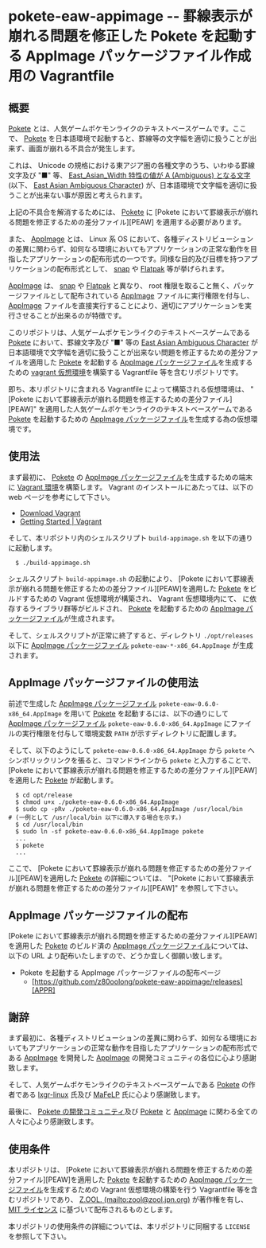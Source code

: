 # pokete-eaw-appimage -- 罫線表示が崩れる問題を修正した Pokete を起動する AppImage パッケージファイル作成用の Vagrantfile

## 概要

[Pokete][POKE] とは、人気ゲームポケモンライクのテキストベースゲームです。ここで、 [Pokete][POKE] を日本語環境で起動すると、罫線等の文字幅を適切に扱うことが出来ず、画面が崩れる不具合が発生します。

これは、  Unicode の規格における東アジア圏の各種文字のうち、いわゆる罫線文字及び "■" 等、 [East_Asian_Width 特性の値が A (Ambiguous) となる文字][EAWA] (以下、 [East Asian Ambiguous Character][EAWA]) が、日本語環境で文字幅を適切に扱うことが出来ない事が原因と考えられます。

上記の不具合を解消するためには、 [Pokete][POKE] に [Pokete において罫線表示が崩れる問題を修正するための差分ファイル][PEAW] を適用する必要があります。

また、 [AppImage][APPI] とは、 Linux 系 OS において、各種ディストリビューションの差異に関わらず、如何なる環境においてもアプリケーションの正常な動作を目指したアプリケーションの配布形式の一つです。同様な目的及び目標を持つアプリケーションの配布形式として、 [snap][SNAP] や [Flatpak][FLAT] 等が挙げられます。

[AppImage][APPI] は、 [snap][SNAP] や [Flatpak][FLAT] と異なり、 root 権限を取ること無く、パッケージファイルとして配布されている [AppImage][APPI] ファイルに実行権限を付与し、 [AppImage][APPI] ファイルを直接実行することにより、適切にアプリケーションを実行させることが出来るのが特徴です。

このリポジトリは、人気ゲームポケモンライクのテキストベースゲームである [Pokete][POKE] において、罫線文字及び "■" 等の [East Asian Ambiguous Character][EAWA] が日本語環境で文字幅を適切に扱うことが出来ない問題を修正するための差分ファイルを適用した [Pokete][POKE] を起動する [AppImage パッケージファイル][APPI]を生成するための [vagrant 仮想環境][VAGR]を構築する Vagrantfile 等を含むリポジトリです。

即ち、本リポジトリに含まれる Vagrantfile によって構築される仮想環境は、 "[Pokete において罫線表示が崩れる問題を修正するための差分ファイル][PEAW]" を適用した人気ゲームポケモンライクのテキストベースゲームである [Pokete][POKE] を起動するための [AppImage パッケージファイル][APPI]を生成する為の仮想環境です。

## 使用法

まず最初に、 [Pokete][POKE] の [AppImage パッケージファイル][APPI]を生成するための端末に [Vagrant 環境][VAGR]を構築します。 Vagrant のインストールにあたっては、以下の web ページを参考にして下さい。

- [Download Vagrant][VDWN]
- [Getting Started | Vagrant][VTUT]

そして、本リポジトリ内のシェルスクリプト ```build-appimage.sh``` を以下の通りに起動します。

```
  $ ./build-appimage.sh
```

シェルスクリプト ```build-appimage.sh``` の起動により、 [Pokete において罫線表示が崩れる問題を修正するための差分ファイル][PEAW]を適用した [Pokete][POKE] をビルドするための Vagrant 仮想環境が構築され、 Vagrant 仮想環境内にて、  に依存するライブラリ群等がビルドされ、 [Pokete][POKE] を起動するための [AppImage パッケージファイル][APPI]が生成されます。

そして、シェルスクリプトが正常に終了すると、ディレクトリ ```./opt/releases``` 以下に [AppImage パッケージファイル][APPI] ```pokete-eaw-*-x86_64.AppImage``` が生成されます。

## AppImage パッケージファイルの使用法

前述で生成した [AppImage パッケージファイル][APPI] ```pokete-eaw-0.6.0-x86_64.AppImage``` を用いて [Pokete][POKE] を起動するには、以下の通りにして  [AppImage パッケージファイル][APPI] ```pokete-eaw-0.6.0-x86_64.AppImage``` にファイルの実行権限を付与して環境変数 ```PATH``` が示すディレクトリに配置します。

そして、以下のようにして ```pokete-eaw-0.6.0-x86_64.AppImage``` から ```pokete``` へシンボリックリンクを張ると、コマンドラインから ```pokete``` と入力することで、 [Pokete において罫線表示が崩れる問題を修正するための差分ファイル][PEAW]を適用した [Pokete][POKE] が起動します。

```
  $ cd opt/release
  $ chmod u+x ./pokete-eaw-0.6.0-x86_64.AppImage
  $ sudo cp -pRv ./pokete-eaw-0.6.0-x86_64.AppImage /usr/local/bin    # (一例として /usr/local/bin 以下に導入する場合を示す。)
  $ cd /usr/local/bin
  $ sudo ln -sf pokete-eaw-0.6.0-x86_64.AppImage pokete
  ...
  $ pokete
  ...
```

ここで、 [Pokete において罫線表示が崩れる問題を修正するための差分ファイル][PEAW]を適用した [Pokete][POKE] の詳細については、 "[Pokete において罫線表示が崩れる問題を修正するための差分ファイル][PEAW]" を参照して下さい。

## AppImage パッケージファイルの配布

[Pokete において罫線表示が崩れる問題を修正するための差分ファイル][PEAW]を適用した [Pokete][POKE] のビルド済の [AppImage パッケージファイル][APPI]については、以下の URL より配布いたしますので、どうか宜しく御願い致します。

- Pokete を起動する AppImage パッケージファイルの配布ページ
    - [https://github.com/z80oolong/pokete-eaw-appimage/releases][APPR]

## 謝辞

まず最初に、各種ディストリビューションの差異に関わらず、如何なる環境においてもアプリケーションの正常な動作を目指したアプリケーションの配布形式である [AppImage][APPI] を開発した [AppImage][APPI] の開発コミュニティの各位に心より感謝致します。

そして、人気ゲームポケモンライクのテキストベースゲームである [Pokete][POKE] の作者である [lxgr-linux][LXGR] 氏及び [MaFeLP][MAFE] 氏に心より感謝致します。

最後に、 [Pokete の開発コミュニティ][POKE]及び [Pokete][POKE] と [AppImage][APPI] に関わる全ての人々に心より感謝致します。

## 使用条件

本リポジトリは、 [Pokete において罫線表示が崩れる問題を修正するための差分ファイル][PEAW]を適用した [Pokete][POKE] を起動するための [AppImage パッケージファイル][APPI]を生成するための Vagrant 仮想環境の構築を行う Vagrantfile 等を含むリポジトリであり、 [Z.OOL. (mailto:zool@zool.jpn.org)][ZOOL] が著作権を有し、 [MIT ライセンス][MITL] に基づいて配布されるものとします。

本リポジトリの使用条件の詳細については、本リポジトリに同梱する ```LICENSE``` を参照して下さい。

<!-- 外部リンク一覧 -->

[EAWA]:http://www.unicode.org/reports/tr11/#Ambiguous
[APPI]:https://appimage.org/
[SNAP]:https://snapcraft.io/
[FLAT]:https://flatpak.org/
[POKE]:https://github.com/lxgr-linux/pokete
[BREW]:https://docs.brew.sh/Homebrew-on-Linux
[VAGR]:https://www.vagrantup.com/
[VDWN]:https://www.vagrantup.com/downloads
[VTUT]:https://learn.hashicorp.com/collections/vagrant/getting-started
[DEBI]:https://www.debian.org/
[APPR]:https://github.com/z80oolong/pokete-eaw-appimage/releases
[LXGR]:https://github.com/lxgr-linux
[MAFE]:https://github.com/MaFeLP
[ZOOL]:http://zool.jpn.org/
[MITL]:https://opensource.org/licenses/mit-license.php
